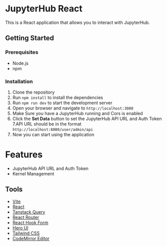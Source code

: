 # JupyterHub React

This is a React application that allows you to interact with JupyterHub.

## Getting Started

### Prerequisites

-   Node.js
-   npm

### Installation

1. Clone the repository
2. Run `npm install` to install the dependencies
3. Run `npm run dev` to start the development server
4. Open your browser and navigate to `http://localhost:3000`
5. Make Sure you have a JupyterHub running and Cors is enabled
6. Click the **Set Data** button to set the JupyterHub API URL and Auth Token
7.API URL should be in the format `http://localhost:8000/user/admin/api`
8. Now you can start using the application

# Features

-   JupyterHub API URL and Auth Token
-   Kernel Management


## Tools

-   [Vite](https://vitejs.dev/)
-   [React](https://reactjs.org/)
-   [Tanstack Query](https://tanstack.com/query/latest)
-   [React Router](https://reactrouter.com/en/main)
-   [React Hook Form](https://react-hook-form.com/)
-   [Hero UI](https://www.heroui.com/)
-   [Tailwind CSS](https://tailwindcss.com/)
-   [CodeMirror Editor](https://codemirror.net/)